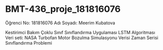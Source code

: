 # BMT-436_proje_181816076
Öğrenci No: 181816076
Adı Soyadı: Meerim Kubatova

Kestirimci Bakım
Çoklu Sınıf Sınıflandırma Uygulaması
LSTM Algoritması
Veri seti: NASA Turbofan Motor Bozulma Simulasyonu Verisi
Zaman Serisi Sınıflandırma Problemi
